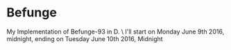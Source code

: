 # Befunge
My Implementation of Befunge-93 in D. \\
I'll start on Monday June 9th 2016, midnight, ending on Tuesday June 10th 2016, Midnight
